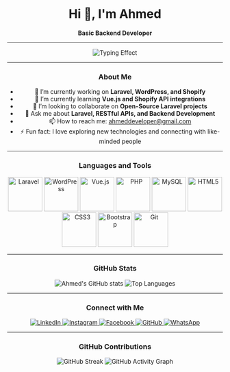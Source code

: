<div align="center">
  
# Hi 👋, I'm Ahmed  
**Basic Backend Developer**  

---

![Typing Effect](https://readme-typing-svg.herokuapp.com?font=Fira+Code&size=30&pause=1000&color=702F7E&background=FFFFFF00&center=true&vCenter=true&width=600&lines=Hi+%F0%9F%91%8B%2C+I'm+Ahmed;Basic+Backend+Developer)

---

### **About Me**
- 🔭 I’m currently working on **Laravel, WordPress, and Shopify**  
- 🌱 I’m currently learning **Vue.js and Shopify API integrations**  
- 👯 I’m looking to collaborate on **Open-Source Laravel projects**  
- 💬 Ask me about **Laravel, RESTful APIs, and Backend Development**  
- 📫 How to reach me: [ahmeddeveloper@gmail.com](mailto:ahmeddeveloper@gmail.com)  
- ⚡ Fun fact: I love exploring new technologies and connecting with like-minded people  

---

### **Languages and Tools**
<p align="center">
  <img src="https://cdn.jsdelivr.net/gh/devicons/devicon/icons/laravel/laravel-plain.svg" alt="Laravel" width="80" height="80"/>
  <img src="https://cdn.jsdelivr.net/gh/devicons/devicon/icons/wordpress/wordpress-plain.svg" alt="WordPress" width="80" height="80"/>
  <img src="https://cdn.jsdelivr.net/gh/devicons/devicon/icons/vuejs/vuejs-plain.svg" alt="Vue.js" width="80" height="80"/>
  <img src="https://cdn.jsdelivr.net/gh/devicons/devicon/icons/php/php-plain.svg" alt="PHP" width="80" height="80"/>
  <img src="https://cdn.jsdelivr.net/gh/devicons/devicon/icons/mysql/mysql-plain.svg" alt="MySQL" width="80" height="80"/>
  <img src="https://cdn.jsdelivr.net/gh/devicons/devicon/icons/html5/html5-plain.svg" alt="HTML5" width="80" height="80"/>
  <img src="https://cdn.jsdelivr.net/gh/devicons/devicon/icons/css3/css3-plain.svg" alt="CSS3" width="80" height="80"/>
  <img src="https://cdn.jsdelivr.net/gh/devicons/devicon/icons/bootstrap/bootstrap-plain.svg" alt="Bootstrap" width="80" height="80"/>
  <img src="https://cdn.jsdelivr.net/gh/devicons/devicon/icons/git/git-plain.svg" alt="Git" width="80" height="80"/>
</p>

---

### **GitHub Stats**
<p align="center">
  <img src="https://github-readme-stats.vercel.app/api?username=mahmed1011&show_icons=true&theme=radical" alt="Ahmed's GitHub stats"/>
  <img src="https://github-readme-stats.vercel.app/api/top-langs/?username=mahmed1011&layout=compact&theme=radical" alt="Top Languages"/>
</p>

---

### **Connect with Me**
<p align="center">
  <a href="https://www.linkedin.com/in/mahmed1011/?originalSubdomain=pk" target="_blank">
    <img src="https://img.shields.io/badge/LinkedIn-0077B5?style=flat&logo=linkedin&logoColor=white" alt="LinkedIn"/>
  </a>
  <a href="https://www.instagram.com/ahmi_rajpoot1011/" target="_blank">
    <img src="https://img.shields.io/badge/Instagram-E4405F?style=flat&logo=instagram&logoColor=white" alt="Instagram"/>
  </a>
  <a href="https://www.facebook.com/profile.php?id=100022122034419" target="_blank">
    <img src="https://img.shields.io/badge/Facebook-1877F2?style=flat&logo=facebook&logoColor=white" alt="Facebook"/>
  </a>
  <a href="https://github.com/mahmed1011" target="_blank">
    <img src="https://img.shields.io/badge/GitHub-181717?style=flat&logo=github&logoColor=white" alt="GitHub"/>
  </a>
  <a href="https://api.whatsapp.com/send?phone=923136756624" target="_blank">
    <img src="https://img.shields.io/badge/WhatsApp-25D366?style=flat&logo=whatsapp&logoColor=white" alt="WhatsApp"/>
  </a>
</p>

---

### **GitHub Contributions**
<p align="center">
  <img src="https://github-readme-streak-stats.herokuapp.com/?user=mahmed1011&theme=radical" alt="GitHub Streak"/>
  <img src="https://activity-graph.herokuapp.com/graph?username=mahmed1011&theme=radical" alt="GitHub Activity Graph"/>
</p>
</div>
